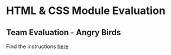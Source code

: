 # HTML & CSS Module Evaluation

## Team Evaluation - Angry Birds

Find the instructions [here](https://school.codeable.la/app/weeks/2/lessons/c30fa903211a498ba2b3638b6900c87f)
